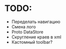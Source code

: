 # TODO:

- Переделать навигацию
- Смена лого
- Proto DataStore
- Скругление краев в xml
- Кастомный toolbar?